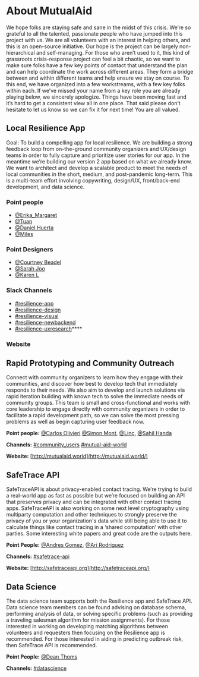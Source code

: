 # About MutualAid

We hope folks are staying safe and sane in the midst of this crisis. We’re so grateful to all the talented, passionate people who have jumped into this project with us. We are all volunteers with an interest in helping others, and this is an open-source initiative. Our hope is the project can be largely non-hierarchical and self-managing. For those who aren’t used to it, this kind of grassroots crisis-response project can feel a bit chaotic, so we want to make sure folks have a few key points of contact that understand the plan and can help coordinate the work across different areas. They form a bridge between and within different teams and help ensure we stay on course. To this end, we have organized into a few workstreams, with a few key folks within each. If we’ve missed your name from a key role you are already playing below, we sincerely apologize. Things have been moving fast and it’s hard to get a consistent view all in one place. That said please don’t hesitate to let us know so we can fix it for next time! You are all valued.

## **Local Resilience App**

Goal: To build a compelling app for local resilience. We are building a strong feedback loop from on-the-ground community organizers and UX/design teams in order to fully capture and prioritize user stories for our app. In the meantime we’re building our version 2 app based on what we already know. We want to architect and develop a scalable product to meet the needs of local communities in the short, medium, and post-pandemic long-term. This is a multi-team effort involving copywriting, design/UX, front/back-end development, and data science. 

### **Point people**

* [@Erika\_Margaret](https://mutualaidworld.slack.com/team/U010AHXUN72) 
* [@Tuan](https://mutualaidworld.slack.com/team/UVD8UBX0B)
* [@Daniel Huerta](https://mutualaidworld.slack.com)
* [@Miles](https://mutualaidworld.slack.com/team/U0109L8SYH3)

### **Point Designers**

* [@Courtney Beadel](https://mutualaidworld.slack.com)
* [@Sarah Joo](https://mutualaidworld.slack.com)
* [@Karen L](https://mutualaidworld.slack.com)

### **Slack Channels**

* [\#resilience-app](https://mutualaidworld.slack.com/archives/C010VC3EN2G)
* [\#resilience-design](https://mutualaidworld.slack.com)
* [\#resilience-visual](https://mutualaidworld.slack.com)
* [\#resilience-newbackend](https://mutualaidworld.slack.com)
* [\#resilience-uxresearch](https://mutualaidworld.slack.com)\*\*\*\*

### **Website**



## **Rapid Prototyping and Community Outreach**

Connect with community organizers to learn how they engage with their communities, and discover how best to develop tech that immediately responds to their needs. We also aim to develop and launch solutions via rapid iteration building with known tech to solve the immediate needs of community groups. This team is small and cross-functional and works with core leadership to engage directly with community organizers in order to facilitate a rapid development path, so we can solve the most pressing problems as well as begin capturing user feedback now.

**Point people:** [@Carlos Olivieri](https://mutualaidworld.slack.com/team/UVDH8AFDG) [@Simon Mont](https://mutualaidworld.slack.com/team/U01095DAY3E), [@Linc](https://mutualaidworld.slack.com/team/UVDGL2V97), [@Sahil Handa](https://mutualaidworld.slack.com/team/U0100P6QGQJ)

**Channels:** [\#community\_users](https://mutualaidworld.slack.com/archives/C010E49AMTQ) [\#mutual-aid-world](https://mutualaidworld.slack.com/archives/C010956QQJY)

**Website:** [http://mutualaid.world](http://mutualaid.world/)

## **SafeTrace API**

SafeTraceAPI is about privacy-enabled contact tracing. We’re trying to build a real-world app as fast as possible but we’re focused on building an API that preserves privacy and can be integrated with other contact tracing apps. SafeTraceAPI is also working on some next level cryptography using multiparty computation and other techniques to strongly preserve the privacy of you or your organization's data while still being able to use it to calculate things like contact tracing in a ‘shared computation’ with other parties. Some interesting white papers and great code are the outputs here.

**Point People:** [@Andres Gomez](https://mutualaidworld.slack.com/team/U01001CB3CJ), [@Ari Rodriguez](https://mutualaidworld.slack.com/team/U010FJZCM46)

**Channels:** [\#safetrace-api](https://mutualaidworld.slack.com/archives/C010CTEAJJ1)

 **Website:** [http://safetraceapi.org](http://safetraceapi.org/)

## **Data Science**

The data science team supports both the Resilience app and SafeTrace API.  Data science team members can be found advising on database schema, performing analysis of data, or solving specific problems \(such as providing a traveling salesman algorithm for mission assignments\).  For those interested in working on developing matching algorithms between volunteers and requesters then focusing on the Resilience app is recommended. For those interested in aiding in predicting outbreak risk, then SafeTrace API is recommended.

**Point People:** [@Dean Thoms](https://mutualaidworld.slack.com/team/U010CE8MM2Q)

**Channels:** [\#datascience](https://mutualaidworld.slack.com/archives/C010119FREV)

